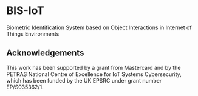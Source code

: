 # BIS-IoT
Biometric Identification System based on Object Interactions in Internet of Things Environments


## Acknowledgements
This work has been supported by a grant from Mastercard and by the PETRAS National Centre of Excellence for IoT Systems Cybersecurity, which has been funded by the UK EPSRC under grant number EP/S035362/1.
